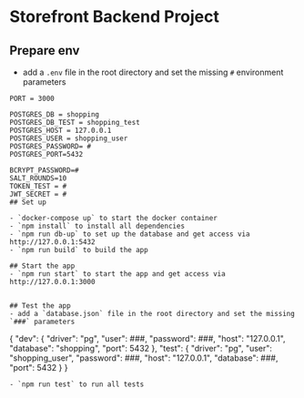 # Storefront Backend Project

## Prepare env

- add a `.env` file in the root directory and set the missing `#` environment parameters

```
PORT = 3000

POSTGRES_DB = shopping
POSTGRES_DB_TEST = shopping_test
POSTGRES_HOST = 127.0.0.1
POSTGRES_USER = shopping_user
POSTGRES_PASSWORD= #
POSTGRES_PORT=5432

BCRYPT_PASSWORD=#
SALT_ROUNDS=10
TOKEN_TEST = #
JWT_SECRET = #
## Set up

- `docker-compose up` to start the docker container
- `npm install` to install all dependencies
- `npm run db-up` to set up the database and get access via http://127.0.0.1:5432
- `npm run build` to build the app

## Start the app
- `npm run start` to start the app and get access via http://127.0.0.1:3000


## Test the app
- add a `database.json` file in the root directory and set the missing `###` parameters
```

{
"dev": {
"driver": "pg",
"user": ###,
"password": ###,
"host": "127.0.0.1",
"database": "shopping",
"port": 5432
},
"test": {
"driver": "pg",
"user": "shopping_user",
"password": ###,
"host": "127.0.0.1",
"database": ###,
"port": 5432
}
}

```
- `npm run test` to run all tests
```

